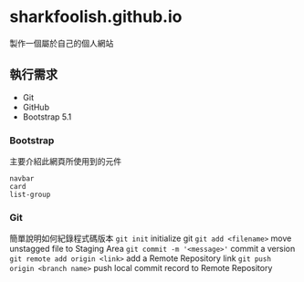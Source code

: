 # sharkfoolish.github.io
製作一個屬於自己的個人網站

## 執行需求
 - Git
 - GitHub
 - Bootstrap 5.1

### Bootstrap
主要介紹此網頁所使用到的元件
```
navbar 
card
list-group
```

### Git 
簡單說明如何紀錄程式碼版本
`git init`                         initialize git
`git add <filename>`               move unstagged file to Staging Area
`git commit -m '<message>'`        commit a version
`git remote add origin <link>`     add a Remote Repository link
`git push origin <branch name>`    push local commit record to Remote Repository
